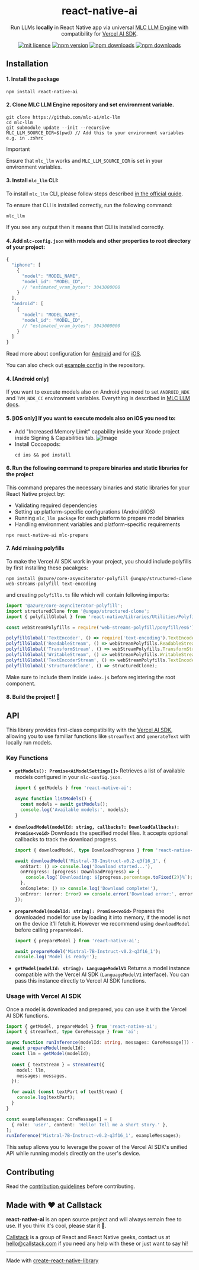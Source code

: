<h1 align="center">react-native-ai</h1>

<div align="center">

Run LLMs <b>locally</b> in React Native app via universal <a href="https://github.com/mlc-ai/mlc-llm">MLC LLM Engine</a> with compatibility for <a href="https://sdk.vercel.ai/docs/">Vercel AI SDK</a>.
</div>


<div align="center">

[![mit licence](https://img.shields.io/dub/l/vibe-d.svg?style=for-the-badge)](https://github.com/callstackincubator/ai/blob/main/LICENSE)
[![npm version](https://img.shields.io/npm/v/react-native-ai?style=for-the-badge)](https://www.npmjs.org/package/react-native-ai)
[![npm downloads](https://img.shields.io/npm/dt/react-native-ai.svg?style=for-the-badge)](https://www.npmjs.org/package/react-native-ai)
[![npm downloads](https://img.shields.io/npm/dm/react-native-ai.svg?style=for-the-badge)](https://www.npmjs.org/package/react-native-ai)

</div>

## Installation

#### 1. Install the package

```
npm install react-native-ai
```

#### 2. Clone MLC LLM Engine repository and set environment variable.

```
git clone https://github.com/mlc-ai/mlc-llm
cd mlc-llm
git submodule update --init --recursive
MLC_LLM_SOURCE_DIR=$(pwd) // Add this to your environment variables e.g. in .zshrc
```

> [!IMPORTANT]
> Ensure that `mlc_llm` works and `MLC_LLM_SOURCE_DIR` is set in your environment variables.

#### 3. Install `mlc_llm` CLI:

To install `mlc_llm` CLI, please follow steps described [in the official guide](https://llm.mlc.ai/docs/install/mlc_llm.html).

To ensure that CLI is installed correctly, run the following command:

```
mlc_llm
```

If you see any output then it means that CLI is installed correctly.

#### 4. Add `mlc-config.json` with models and other properties to root directory of your project:

```js
{
  "iphone": [
    {
      "model": "MODEL_NAME",
      "model_id": "MODEL_ID",
      // "estimated_vram_bytes": 3043000000
    }
  ],
  "android": [
    {
      "model": "MODEL_NAME",
      "model_id": "MODEL_ID",
      // "estimated_vram_bytes": 3043000000
    }
  ]
}
```

Read more about configuration for [Android](https://llm.mlc.ai/docs/deploy/android.html#customize-the-app) and for [iOS](https://llm.mlc.ai/docs/deploy/ios.html#customize-the-app).

You can also check out [example config](https://github.com/callstackincubator/ai/blob/main/example/mlc-config.json) in the repository.

#### 4. **[Android only]**

If you want to execute models also on Android you need to set `ANDROID_NDK` and `TVM_NDK_CC` environment variables. Everything is described in [MLC LLM docs](https://llm.mlc.ai/docs/deploy/android.html#id2).

#### 5. **[iOS only]** If you want to execute models also on iOS you need to:

- Add "Increased Memory Limit" capability inside your Xcode project inside Signing & Capabilities tab.
  ![Image](https://github.com/user-attachments/assets/0f8eec76-2900-48d9-91b8-ad7b3adce235)
- Install Cocoapods:
  ```
  cd ios && pod install
  ```

#### 6. Run the following command to prepare binaries and static libraries for the project

This command prepares the necessary binaries and static libraries for your React Native project by:
- Validating required dependencies
- Setting up platform-specific configurations (Android/iOS)
- Running `mlc_llm package` for each platform to prepare model binaries
- Handling environment variables and platform-specific requirements

```
npx react-native-ai mlc-prepare
```

#### 7. Add missing polyfills

To make the Vercel AI SDK work in your project, you should include polyfills by first installing these pacakges:

```
npm install @azure/core-asynciterator-polyfill @ungap/structured-clone web-streams-polyfill text-encoding
```

and creating `polyfills.ts` file which will contain following imports:

```js
import '@azure/core-asynciterator-polyfill';
import structuredClone from '@ungap/structured-clone';
import { polyfillGlobal } from 'react-native/Libraries/Utilities/PolyfillFunctions';

const webStreamPolyfills = require('web-streams-polyfill/ponyfill/es6');

polyfillGlobal('TextEncoder', () => require('text-encoding').TextEncoder);
polyfillGlobal('ReadableStream', () => webStreamPolyfills.ReadableStream);
polyfillGlobal('TransformStream', () => webStreamPolyfills.TransformStream);
polyfillGlobal('WritableStream', () => webStreamPolyfills.WritableStream);
polyfillGlobal('TextEncoderStream', () => webStreamPolyfills.TextEncoderStream);
polyfillGlobal('structuredClone', () => structuredClone);
```

Make sure to include them inside `index.js` before registering the root component.

#### 8. Build the project! 🚀

## API

This library provides first-class compatibility with the [Vercel AI SDK](https://sdk.vercel.ai/docs), allowing you to use familiar functions like `streamText` and `generateText` with locally run models.

### Key Functions

*   **`getModels(): Promise<AiModelSettings[]>`**
    Retrieves a list of available models configured in your `mlc-config.json`.

    ```typescript
    import { getModels } from 'react-native-ai';

    async function listModels() {
      const models = await getModels();
      console.log('Available models:', models);
    }
    ```

*   **`downloadModel(modelId: string, callbacks?: DownloadCallbacks): Promise<void>`**
    Downloads the specified model files. It accepts optional callbacks to track the download progress.

    ```typescript
    import { downloadModel, type DownloadProgress } from 'react-native-ai';

    await downloadModel('Mistral-7B-Instruct-v0.2-q3f16_1', {
      onStart: () => console.log('Download started...'),
      onProgress: (progress: DownloadProgress) => {
        console.log(`Downloading: ${progress.percentage.toFixed(2)}%`);
      },
      onComplete: () => console.log('Download complete!'),
      onError: (error: Error) => console.error('Download error:', error),
    });
    ```

*   **`prepareModel(modelId: string): Promise<void>`**
    Prepares the downloaded model for use by loading it into memory, if the model is not on the device it'll fetch it. However we recommend using `downloadModel` before calling `prepareModel`.

    ```typescript
    import { prepareModel } from 'react-native-ai';

    await prepareModel('Mistral-7B-Instruct-v0.2-q3f16_1');
    console.log('Model is ready!');
    ```

*   **`getModel(modelId: string): LanguageModelV1`**
    Returns a model instance compatible with the Vercel AI SDK (`LanguageModelV1` interface). You can pass this instance directly to Vercel AI SDK functions.

### Usage with Vercel AI SDK

Once a model is downloaded and prepared, you can use it with the Vercel AI SDK functions.

```typescript
import { getModel, prepareModel } from 'react-native-ai';
import { streamText, type CoreMessage } from 'ai';

async function runInference(modelId: string, messages: CoreMessage[]) {
  await prepareModel(modelId);
  const llm = getModel(modelId);
  
  const { textStream } = streamText({
    model: llm,
    messages: messages,
  });

  for await (const textPart of textStream) {
    console.log(textPart);
  }
}

const exampleMessages: CoreMessage[] = [
  { role: 'user', content: 'Hello! Tell me a short story.' },
];
runInference('Mistral-7B-Instruct-v0.2-q3f16_1', exampleMessages);
```

This setup allows you to leverage the power of the Vercel AI SDK's unified API while running models directly on the user's device.

## Contributing

Read the [contribution guidelines](/CONTRIBUTING.md) before contributing.

## Made with ❤️ at Callstack

<b>react-native-ai</b> is an open source project and will always remain free to use. If you think it's cool, please star it 🌟. 

[Callstack][callstack-readme-with-love] is a group of React and React Native geeks, contact us at [hello@callstack.com](mailto:hello@callstack.com) if you need any help with these or just want to say hi!

---

Made with [create-react-native-library](https://github.com/callstack/react-native-builder-bob)

[callstack-readme-with-love]: https://callstack.com/?utm_source=github.com&utm_medium=referral&utm_campaign=react-native-ai&utm_term=readme-with-love

